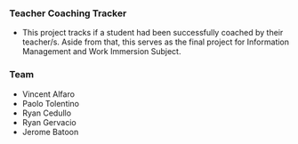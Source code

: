 ### Teacher Coaching Tracker

- This project tracks if a student had been successfully coached by their teacher/s. Aside from that, this serves as the final project for Information Management and Work Immersion Subject.

### Team

- Vincent Alfaro
- Paolo Tolentino
- Ryan Cedullo
- Ryan Gervacio
- Jerome Batoon
